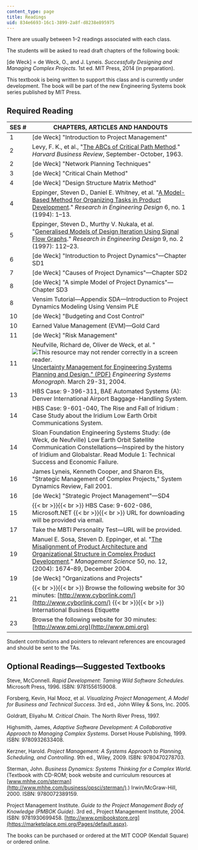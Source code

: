 ```yaml
---
content_type: page
title: Readings
uid: 834e6693-16c1-3899-2a8f-d8238e895975
---
```


There are usually between 1–2 readings associated with each class.

The students will be asked to read draft chapters of the following book:

\[de Weck\] = de Weck, O., and J. Lyneis. _Successfully Designing and Managing Complex Projects_. 1st ed. MIT Press, 2014 (in preparation).

This textbook is being written to support this class and is currently under development. The book will be part of the new Engineering Systems book series published by MIT Press.

Required Reading
----------------

| SES # | CHAPTERS, ARTICLES AND HANDOUTS |
| --- | --- |
| 1 | \[de Weck\] "Introduction to Project Management" |
| 2 | Levy, F. K., et al., "[The ABCs of Critical Path Method](http://hbr.org/product/a/an/63508-PDF-ENG?cm_sp=doi-_-article-_-63508-PDF-ENG&referral=00103)." _Harvard Business Review_, September-October, 1963. |
| 2 | \[de Weck\] "Network Planning Techniques" |
| 3 | \[de Weck\] "Critical Chain Method" |
| 4 | \[de Weck\] "Design Structure Matrix Method" |
| 4 | Eppinger, Steven D., Daniel E. Whitney, et al. "[A Model-Based Method for Organizing Tasks in Product Development](http://link.springer.com/article/10.1007%2FBF01588087)." _Research in Engineering Design_ 6, no. 1 (1994): 1–13. |
| 5 | Eppinger, Steven D., Murthy V. Nukala, et al. "[Generalised Models of Design Iteration Using Signal Flow Graphs](http://link.springer.com/article/10.1007/BF01596486)." _Research in Engineering Design_ 9, no. 2 (1997): 112–23. |
| 6 | \[de Weck\] "Introduction to Project Dynamics"—Chapter SD1 |
| 7 | \[de Weck\] "Causes of Project Dynamics"—Chapter SD2 |
| 8 | \[de Weck\] "A simple Model of Project Dynamics"—Chapter SD3 |
| 8 | Vensim Tutorial—Appendix SDA—Introduction to Project Dynamics Modeling Using Vensim PLE |
| 10 | \[de Weck\] "Budgeting and Cost Control" |
| 10 | Earned Value Management (EVM)—Gold Card |
| 11 | \[de Weck\] "Risk Management" |
| 11 | Neufville, Richard de, Oliver de Weck, et al. "![This resource may not render correctly in a screen reader.](/images/inacessible.gif)[Uncertainty Management for Engineering Systems Planning and Design." (PDF)](http://esd.mit.edu/symposium/pdfs/monograph/uncertainty.pdf) _Engineering Systems Monograph_. March 29-31, 2004. |
| 13 | HBS Case: 9-396-311, BAE Automated Systems (A): Denver International Airport Baggage-Handling System. |
| 14 | HBS Case: 9-601-040, The Rise and Fall of Iridium : Case Study about the Iridium Low Earth Orbit Communications System. |
| 14 | Sloan Foundation Engineering Systems Study: (de Weck, de Neufville) Low Earth Orbit Satellite Communication Constellations—Inspired by the history of Iridium and Globalstar. Read Module 1: Technical Success and Economic Failure. |
| 16 | James Lyneis, Kenneth Cooper, and Sharon Els, "Strategic Management of Complex Projects," System Dynamics Review, Fall 2001. |
| 16 | \[de Weck\] "Strategic Project Management"—SD4 |
| 15 |  {{< br >}}{{< br >}} HBS Case: 9-602-086, Microsoft.NET {{< br >}}{{< br >}} URL for downloading will be provided via email. |
| 17 | Take the MBTI Personality Test—URL will be provided. |
| 19 | Manuel E. Sosa, Steven D. Eppinger, et al. "[The Misalignment of Product Architecture and Organizational Structure in Complex Product Development](http://dx.doi.org/10.1287/mnsc.1040.0289)." _Management Science_ 50, no. 12, (2004): 1674–89, December 2004. |
| 19 | \[de Weck\] "Organizations and Projects" |
| 21 |  {{< br >}}{{< br >}} Browse the following website for 30 minutes: [http://www.cyborlink.com/](http://www.cyborlink.com/) {{< br >}}{{< br >}} International Business Etiquette |
| 23 | Browse the following website for 30 minutes: [http://www.pmi.org](http://www.pmi.org) 

Student contributions and pointers to relevant references are encouraged and should be sent to the TAs.

Optional Readings—Suggested Textbooks
-------------------------------------

Steve, McConnell. _Rapid Development: Taming Wild Software Schedules._ Microsoft Press, 1996. ISBN: 9781556159008.

Forsberg, Kevin, Hal Mooz, et al. _Visualizing Project Management, A Model for Business and Technical Success_. 3rd ed., John Wiley & Sons, Inc. 2005.

Goldratt, Eliyahu M. _Critical Chain_. The North River Press, 1997.

Highsmith, James, _Adaptive Software Development: A Collaborative Approach to Managing Complex Systems_. Dorset House Publishing, 1999. ISBN: 9780932633408.

Kerzner, Harold. _Project Management: A Systems Approach to Planning, Scheduling, and Controlling_. 9th ed., Wiley, 2009. ISBN: 9780470278703.

Sterman, John. _Business Dynamics: Systems Thinking for a Complex World_. (Textbook with CD-ROM; book website and curriculum resources at [www.mhhe.com/sterman](http://www.mhhe.com/business/opsci/sterman/).) Irwin/McGraw-Hill, 2000. ISBN: 9780072389159.

Project Management Institute. _Guide to the Project Management Body of Knowledge (PMBOK Guide)_. 3rd ed., Project Management Institute, 2004. ISBN: 9781930699458. [http://www.pmibookstore.org](https://marketplace.pmi.org/Pages/default.aspx).

The books can be purchased or ordered at the MIT COOP (Kendall Square) or ordered online.